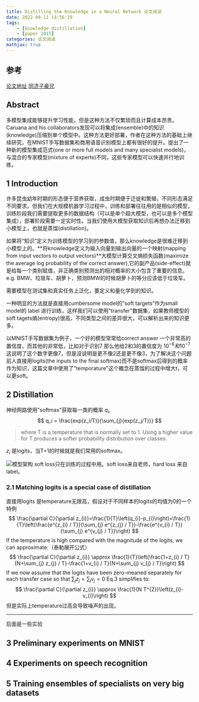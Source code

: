 ```yaml
---
title: Distilling the Knowledge in a Neural Network 论文阅读
date: 2022-08-11 14:56:19
tags:
    - [knowledge distillation]
    - [paper 2015]
categories: 论文阅读
mathjax: true
---
```


## 参考
[论文地址](https://arxiv.org/abs/1503.02531)
[同济子豪兄](https://www.bilibili.com/video/BV1N44y1n7mU/?spm_id_from=333.788&vd_source=f9c721877addf532afef40a450bacd1d)

## Abstract
多模型集成能够提升学习性能，但是这种方法不仅繁琐而且计算成本昂贵。Caruana and his collaborators发现可以将集成(ensemble)中的知识(knowledge)压缩到单个模型中。这种方法更好部署，作者在这种方法的基础上继续研究，在MNIST手写数据集和商用语音识别模型上都有很好的提升。提出了一种新的模型集成范式(one or more full models and many specialist models)，与混合的专家模型(mixture of experts)不同，这些专家模型可以快速并行地训练。

## 1 Introduction
许多昆虫幼年时期的形态便于营养获取，成虫时期便于迁徙和繁殖，不同形态满足不同要求。但我们在大规模机器学习过程中，训练和部署往往用的是相似的模型，训练阶段我们需要提取更多的数据结构（可以是单个超大模型，也可以是多个模型集成），部署阶段需要一定实时性。当我们使用大模型获取知识后再想办法迁移到小模型上，也就是蒸馏(distillation)。

如果将“知识”定义为训练模型的学习到的参数值，那么knowledge是很难迁移到小模型上的。**将knowledge定义为输入向量到输出向量的一个映射(mapping from input vectors to output vectors)**大模型计算交叉熵损失函数(maximize the average log probability of the correct answer),它的副产品(side-effect)就是给每一个类别赋值，非正确类别预测出的相对概率的大小包含了重要的信息。e.g. BMW、垃圾车、胡萝卜，预测BMW的时候胡萝卜的等分应该低于垃圾车。

需要模型在测试集和真实任务上泛化，要定义和量化学到的知识。

一种明显的方法就是直接用cumbersome model的“soft targets”作为small model的 label 进行训练，这样我们可以使用"transfer"数据集，如果教师模型的soft tagets熵(entropy)很高，不同类型之间的差异很大，可以解析出来的知识更多。

以MNIST手写数据集为例子，一个好的模型常常给correct answer 一个非常高的置信度，而其他的非常低，比如对于识别7 那么他给2和3的置信度为 $10^{-6} 和10^{-7}$ 这说明了这个数字更像7，但是没说明是更不像2还是更不像3，为了解决这个问题前人直接用logits(the inputs to the final softmax)而不是softmax后得到的概率作为知识，这篇文章中使用了"temporature"这个概念在蒸馏的过程中增大t，可以更soft。

## 2 Distillation
神经网路使用"softmax"获取每一类的概率 $q_i$,
$$
q_i = \frac{exp(z_i/T)}{\sum_{j}{exp(z_j/T)}}
$$
> where T is a temperature that is normally set to 1. Using a higher value for T produces a softer probability distribution over classes.

$z_i$ 是logits，当T=1的时候就是我们常用的softmax。

![模型架构](https://takoyaki-1258020527.cos.ap-nanjing.myqcloud.com/takoyaki/knowledge%20distillation/Distilling%20the%20Knowledge%20in%20a%20Neural%20Network/structure.png)
soft loss只在训练的过程中用。soft loss来自老师，hard loss 来自label。

### 2.1 Matching logits is a special case of distillation

直接用logits 是temperature无限高，假设对于不同样本的logits的均值为0的一个特例
$$
\frac{\partial C}{\partial z_{i}}=\frac{1}{T}\left(q_{i}-p_{i}\right)=\frac{1}{T}\left(\frac{e^{z_{i} / T}}{\sum_{j} e^{z_{j} / T}}-\frac{e^{v_{i} / T}}{\sum_{j} e^{v_{j} / T}}\right)
$$
If the temperature is high compared with the magnitude of the logits, we can approximate:（泰勒展开公式）
$$
\frac{\partial C}{\partial z_{i}} \approx \frac{1}{T}\left(\frac{1+z_{i} / T}{N+\sum_{j} z_{j} / T}-\frac{1+v_{i} / T}{N+\sum_{j} v_{j} / T}\right)
$$
If we now assume that the logits have been zero-meaned separately for each transfer case so that $\sum_{j} z_{j}=\sum_{j} v_{j}=0$ Eq.3 simplifies to:
$$
\frac{\partial C}{\partial z_{i}} \approx \frac{1}{N T^{2}}\left(z_{i}-v_{i}\right)
$$
但是实际上temperature过高会导致噪声的出现。



---

后面是一些实验

## 3 Preliminary experiments on MNIST

## 4 Experiments on speech recognition

## 5 Training ensembles of specialists on very big datasets